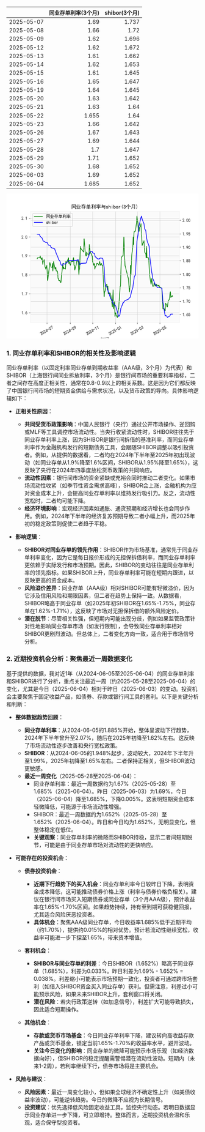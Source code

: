 |            |   同业存单利率(3个月) |   shibor(3个月) |
|:-----------|----------------------:|----------------:|
| 2025-05-07 |                 1.69  |           1.737 |
| 2025-05-08 |                 1.66  |           1.72  |
| 2025-05-09 |                 1.62  |           1.696 |
| 2025-05-12 |                 1.62  |           1.672 |
| 2025-05-13 |                 1.61  |           1.662 |
| 2025-05-14 |                 1.62  |           1.653 |
| 2025-05-15 |                 1.61  |           1.645 |
| 2025-05-16 |                 1.65  |           1.647 |
| 2025-05-19 |                 1.64  |           1.645 |
| 2025-05-20 |                 1.63  |           1.642 |
| 2025-05-21 |                 1.63  |           1.64  |
| 2025-05-22 |                 1.655 |           1.64  |
| 2025-05-23 |                 1.66  |           1.642 |
| 2025-05-26 |                 1.67  |           1.643 |
| 2025-05-27 |                 1.69  |           1.644 |
| 2025-05-28 |                 1.7   |           1.647 |
| 2025-05-29 |                 1.71  |           1.652 |
| 2025-05-30 |                 1.68  |           1.652 |
| 2025-06-03 |                 1.69  |           1.652 |
| 2025-06-04 |                 1.685 |           1.652 |

![图](shibor_tongye.png)

### 1. 同业存单利率和SHIBOR的相关性及影响逻辑

同业存单利率（以固定利率同业存单到期收益率（AAA级，3个月）为代表）和SHIBOR（上海银行间同业拆放利率，3个月）是银行间市场的重要利率指标，二者之间存在高度正相关性，通常在0.8-0.9以上的相关系数。这是因为它们都反映了中国银行间市场的短期资金供给与需求状况，以及货币政策的导向。具体影响逻辑如下：

- **正相关性原因**：
  - **共同受货币政策影响**：中国人民银行（央行）通过公开市场操作、逆回购或MLF等工具调控市场流动性。当央行收紧流动性时，SHIBOR往往先于同业存单利率上涨，因为SHIBOR是银行间拆借的基准利率，而同业存单利率作为金融机构发行的短期债务工具，会跟随SHIBOR调整以吸引投资者。例如，从提供的数据看，二者均在2024年下半年至2025年初出现波动（如同业存单从1.9%降至1.6%区间，SHIBOR从1.95%降至1.65%），这反映了央行在2024年四季度放松货币政策的共同响应。
  - **流动性因素**：银行间市场的资金紧缺或充裕会同时推动二者变化。如果市场流动性收紧（如季节性资金需求高峰），SHIBOR会上涨，金融机构为应对资金成本上升，会提高同业存单利率以维持发行吸引力。反之，流动性宽松时，二者均可能下降。
  - **经济环境影响**：宏观经济因素如通胀、通货预期和经济增长也会同步作用。例如，2024年下半年的经济复苏预期导致二者小幅上升，而2025年初的稳定政策则促使二者趋于平稳。

- **影响逻辑**：
  - **SHIBOR对同业存单的领先作用**：SHIBOR作为市场基准，通常先于同业存单利率变化，因为它是每日报价形成的无担保拆借利率，而同业存单利率更依赖于实际发行和市场预期。因此，SHIBOR的变动往往是同业存单利率的领先指标。如果SHIBOR上升，同业存单利率可能在短期内跟进，以反映更高的资金成本。
  - **风险溢价差异**：同业存单（AAA级）相对SHIBOR可能有轻微溢价，因为它涉及信用风险和期限因素，但二者在趋势上保持一致。从数据看，SHIBOR略高于同业存单（如2025年初SHIBOR在1.65%-1.75%，同业存单在1.62%-1.71%），这反映了市场对无担保拆借的额外风险定价。
  - **潜在脱节**：尽管相关性强，但短期内可能出现分歧，例如如果监管政策针对性地影响同业存单市场（如发行限制），会导致同业存单利率相对SHIBOR更剧烈波动。但总体上，二者变化方向一致，适合用于市场信号分析。

### 2. 近期投资机会分析：聚焦最近一周数据变化

基于提供的数据，我对近1年（从2024-06-05至2025-06-04）的同业存单利率和SHIBOR进行了分析，重点关注最近一周（约2025-05-28至2025-06-04）的变化，尤其是今日（2025-06-04）相对于昨日（2025-06-03）的变动。投资机会主要聚焦于固定收益产品，如债券、存款或银行间工具的套利。以下是关键分析和判断：

- **整体数据趋势回顾**：
  - **同业存单利率**：从2024-06-05的1.885%开始，整体呈波动下行趋势，2024年下半年曾升至2.07%，随后在2025年初降至1.62%左右。这反映了市场流动性逐步改善和央行宽松政策。
  - **SHIBOR**：从2024-06-05的1.948%起步，波动较大，2024年下半年升至1.99%，2025年初降至1.65%左右。二者保持正相关，但SHIBOR波动更敏感。
  - **最近一周变化**（2025-05-28至2025-06-04）：
    - 同业存单利率：最近一周数据约为1.67%（2025-05-28）至1.685%（2025-06-04）。昨日（2025-06-03）为1.69%，今日（2025-06-04）降至1.685%，下降0.005%。这表明短期资金成本轻微降低，可能源于市场流动性增强。
    - SHIBOR：最近一周数据约为1.652%（2025-05-28）至1.652%（2025-06-04）。昨日和今日均为1.652%，无明显变化，但整体稳定在低位。
    - **关键观察**：同业存单利率的微降而SHIBOR持稳，显示二者间短期脱节，可能是由于同业存单市场对流动性的更快响应。

- **可能存在的投资机会**：
  - **债券投资机会**：
    - **近期下行趋势下的买入机会**：同业存单利率今日较昨日下降，表明资金成本降低，这可能推动债券价格上涨（利率与债券价格负相关）。建议在银行间市场买入短期债券或同业存单（3个月AAA级），预计收益率在1.65%-1.70%区间。如果趋势持续，持有至到期可获稳健回报，尤其适合风险厌恶投资者。
    - **具体机会**：聚焦AAA级同业存单，今日收益率1.685%低于近期平均（约1.70%），提供约0.015%的相对优势。预计若流动性继续宽松，收益率可能进一步下探至1.65%，带来资本增值。

  - **套利机会**：
    - **SHIBOR与同业存单的利差**：今日SHIBOR（1.652%）略高于同业存单（1.685%），利差为0.033%。昨日利差为1.69% - 1.652% = 0.038%。利差缩小可能表示市场预期一致化，投资者可通过跨市场套利（如借入SHIBOR资金买入同业存单）获利。但需注意，利差过小可能预示风险，如果未来SHIBOR上升，套利窗口将关闭。
    - **潜在风险**：若央行政策逆转（如加息信号），利差扩大可能导致损失，因此适合短期操作。

  - **其他机会**：
    - **存款或货币市场基金**：今日同业存单利率下降，建议转向高收益存款产品或货币基金，锁定当前1.65%-1.70%的收益率水平，避开波动。
    - **关注今日变化的影响**：同业存单的微降可能预示市场乐观（如经济数据向好），但SHIBOR的稳定提醒需警惕潜在流动性波动。短期内（未来1-2周），若利率继续下行，债券市场将是主要机会。

- **风险与建议**：
  - **风险因素**：最近一周变化较小，但如果全球经济不确定性上升（如美债收益率波动），可能逆转趋势。今日的微降不应视为长期信号。
  - **投资建议**：优先选择低风险固定收益工具，监控央行动态。若明日数据显示同业存单进一步下降，可立即增持。整体而言，近期投资机会温和乐观，适合保守型投资者。